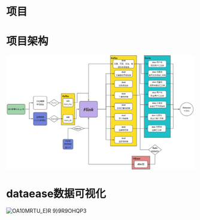 

# 项目

# 项目架构
![img_2.png](img_2.png)
# dataease数据可视化  
![OA10MRTU_E)R 9}9R9OHQP3](https://github.com/user-attachments/assets/058e890a-2ca2-4da0-88ea-c49197b22473)


